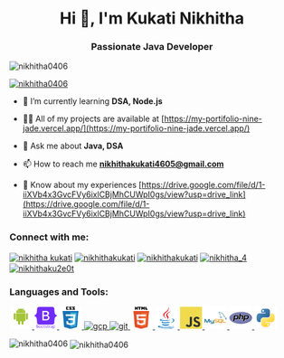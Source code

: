 <h1 align="center">Hi 👋, I'm Kukati Nikhitha</h1>
<h3 align="center">Passionate Java Developer</h3>

<p align="left"> <img src="https://komarev.com/ghpvc/?username=nikhitha0406&label=Profile%20views&color=0e75b6&style=flat" alt="nikhitha0406" /> </p>

<p align="left"> <a href="https://github.com/ryo-ma/github-profile-trophy"><img src="https://github-profile-trophy.vercel.app/?username=nikhitha0406" alt="nikhitha0406" /></a> </p>

- 🌱 I’m currently learning **DSA, Node.js**

- 👨‍💻 All of my projects are available at [https://my-portifolio-nine-jade.vercel.app/](https://my-portifolio-nine-jade.vercel.app/)

- 💬 Ask me about **Java, DSA**

- 📫 How to reach me **nikhithakukati4605@gmail.com**

- 📄 Know about my experiences [https://drive.google.com/file/d/1-iiXVb4x3GvcFVy6ixlCBjMhCUWpI0gs/view?usp=drive_link](https://drive.google.com/file/d/1-iiXVb4x3GvcFVy6ixlCBjMhCUWpI0gs/view?usp=drive_link)

<h3 align="left">Connect with me:</h3>
<p align="left">
<a href="https://linkedin.com/in/nikhitha kukati" target="blank"><img align="center" src="https://raw.githubusercontent.com/rahuldkjain/github-profile-readme-generator/master/src/images/icons/Social/linked-in-alt.svg" alt="nikhitha kukati" height="30" width="40" /></a>
<a href="https://www.codechef.com/users/nikhithakukati" target="blank"><img align="center" src="https://cdn.jsdelivr.net/npm/simple-icons@3.1.0/icons/codechef.svg" alt="nikhithakukati" height="30" width="40" /></a>
<a href="https://www.hackerrank.com/nikhithakukati" target="blank"><img align="center" src="https://raw.githubusercontent.com/rahuldkjain/github-profile-readme-generator/master/src/images/icons/Social/hackerrank.svg" alt="nikhithakukati" height="30" width="40" /></a>
<a href="https://www.leetcode.com/nikhitha_4" target="blank"><img align="center" src="https://raw.githubusercontent.com/rahuldkjain/github-profile-readme-generator/master/src/images/icons/Social/leet-code.svg" alt="nikhitha_4" height="30" width="40" /></a>
<a href="https://auth.geeksforgeeks.org/user/nikhithaku2e0t" target="blank"><img align="center" src="https://raw.githubusercontent.com/rahuldkjain/github-profile-readme-generator/master/src/images/icons/Social/geeks-for-geeks.svg" alt="nikhithaku2e0t" height="30" width="40" /></a>
</p>

<h3 align="left">Languages and Tools:</h3>
<p align="left"> <a href="https://developer.android.com" target="_blank" rel="noreferrer"> <img src="https://raw.githubusercontent.com/devicons/devicon/master/icons/android/android-original-wordmark.svg" alt="android" width="40" height="40"/> </a> <a href="https://getbootstrap.com" target="_blank" rel="noreferrer"> <img src="https://raw.githubusercontent.com/devicons/devicon/master/icons/bootstrap/bootstrap-plain-wordmark.svg" alt="bootstrap" width="40" height="40"/> </a> <a href="https://www.w3schools.com/css/" target="_blank" rel="noreferrer"> <img src="https://raw.githubusercontent.com/devicons/devicon/master/icons/css3/css3-original-wordmark.svg" alt="css3" width="40" height="40"/> </a> <a href="https://cloud.google.com" target="_blank" rel="noreferrer"> <img src="https://www.vectorlogo.zone/logos/google_cloud/google_cloud-icon.svg" alt="gcp" width="40" height="40"/> </a> <a href="https://git-scm.com/" target="_blank" rel="noreferrer"> <img src="https://www.vectorlogo.zone/logos/git-scm/git-scm-icon.svg" alt="git" width="40" height="40"/> </a> <a href="https://www.w3.org/html/" target="_blank" rel="noreferrer"> <img src="https://raw.githubusercontent.com/devicons/devicon/master/icons/html5/html5-original-wordmark.svg" alt="html5" width="40" height="40"/> </a> <a href="https://www.java.com" target="_blank" rel="noreferrer"> <img src="https://raw.githubusercontent.com/devicons/devicon/master/icons/java/java-original.svg" alt="java" width="40" height="40"/> </a> <a href="https://developer.mozilla.org/en-US/docs/Web/JavaScript" target="_blank" rel="noreferrer"> <img src="https://raw.githubusercontent.com/devicons/devicon/master/icons/javascript/javascript-original.svg" alt="javascript" width="40" height="40"/> </a> <a href="https://www.mysql.com/" target="_blank" rel="noreferrer"> <img src="https://raw.githubusercontent.com/devicons/devicon/master/icons/mysql/mysql-original-wordmark.svg" alt="mysql" width="40" height="40"/> </a> <a href="https://www.php.net" target="_blank" rel="noreferrer"> <img src="https://raw.githubusercontent.com/devicons/devicon/master/icons/php/php-original.svg" alt="php" width="40" height="40"/> </a> <a href="https://www.python.org" target="_blank" rel="noreferrer"> <img src="https://raw.githubusercontent.com/devicons/devicon/master/icons/python/python-original.svg" alt="python" width="40" height="40"/> </a> </p>

<p><img align="left" src="https://github-readme-stats.vercel.app/api/top-langs?username=nikhitha0406&show_icons=true&locale=en&layout=compact" alt="nikhitha0406" /></p>

<p>&nbsp;<img align="center" src="https://github-readme-stats.vercel.app/api?username=nikhitha0406&show_icons=true&locale=en" alt="nikhitha0406" /></p>
